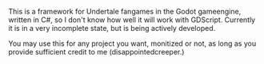 This is a framework for Undertale fangames in the Godot gameengine, written in C#, so I don't know how well it will work with GDScript.
Currently it is in a very incomplete state, but is being actively developed.

You may use this for any project you want, monitized or not, as long as you provide sufficient credit to me (disappointedcreeper.)
